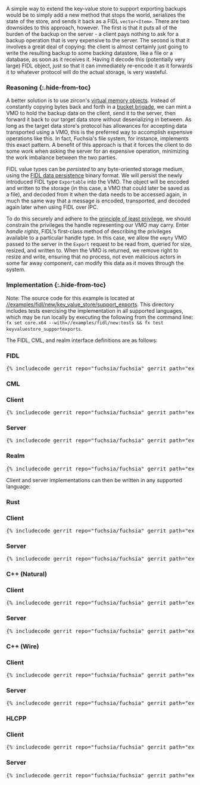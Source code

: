 A simple way to extend the key-value store to support exporting backups would be
to simply add a new method that stops the world, serializes the state of the
store, and sends it back as a FIDL `vector<Item>`. There are two downsides to
this approach, however. The first is that it puts all of the burden of the
backup on the server - a client pays nothing to ask for a backup operation that
is very expensive to the server. The second is that it involves a great deal of
copying: the client is almost certainly just going to write the resulting backup
to some backing datastore, like a file or a database, as soon as it receives it.
Having it decode this (potentially very large) FIDL object, just so that it can
immediately re-encode it as it forwards it to whatever protocol will do the
actual storage, is very wasteful.

### Reasoning {:.hide-from-toc}

A better solution is to use zircon's [virtual memory
objects][docs-zx-concepts-vmos]. Instead of constantly copying bytes back and
forth in a [bucket brigade][wiki-bucket-brigade], we can mint a VMO to hold the
backup data on the client, send it to the server, then forward it back to our
target data store without deserializing in between. As long as the target data
store's protocol has allowances for accepting data transported using a VMO, this
is the preferred way to accomplish expensive operations like this. In fact,
Fuchsia's file system, for instance, implements this exact pattern. A benefit of
this approach is that it forces the client to do some work when asking the
server for an expensive operation, minimizing the work imbalance between the two
parties.

[docs-zx-concepts-vmos]: /docs/concepts/kernel/concepts.md#shared_memory_virtual_memory_objects_vmos
[wiki-bucket-brigade]: https://en.wikipedia.org/wiki/Bucket_brigade

FIDL value types can be *persisted* to any byte-oriented storage medium, using
the [FIDL data persistence][fidl-persistence] binary format. We will persist the
newly introduced FIDL type `Exportable` into the VMO. The object will be encoded
and written to the storage (in this case, a VMO that could later be saved as a
file), and decoded from it when the data needs to be accessed again, in much the
same way that a message is encoded, transported, and decoded again later when
using FIDL over IPC.

To do this securely and adhere to the [principle of least privilege][wiki-polp],
we should constrain the privileges the handle representing our VMO may carry.
Enter *handle rights*, FIDL's first-class method of describing the privileges
available to a particular handle type. In this case, we allow the `empty` VMO
passed to the server in the `Export` request to be read from, queried for size,
resized, and written to. When the VMO is returned, we remove right to resize and
write, ensuring that no process, not even malicious actors in some far away
component, can modify this data as it moves through the system.

[fidl-persistence]: /docs/contribute/governance/rfcs/0120_standalone_use_of_fidl_wire_format.md#convention_for_data_persistence
[wiki-polp]: https://en.wikipedia.org/wiki/Principle_of_least_privilege

### Implementation {:.hide-from-toc}

Note: The source code for this example is located at
[//examples/fidl/new/key_value_store/support_exports](/examples/fidl/new/key_value_store/support_exports).
This directory includes tests exercising the implementation in all supported
languages, which may be run locally by executing the following from
the command line: `fx set core.x64 --with=//examples/fidl/new:tests && fx test
keyvaluestore_supportexports`.

The FIDL, CML, and realm interface definitions are as follows:

<div>
  <devsite-selector>
    <!-- FIDL -->
    <section>
      <h3 id="key_value_store-support_exports-fidl">FIDL</h3>
      <pre class="prettyprint">{% includecode gerrit_repo="fuchsia/fuchsia" gerrit_path="examples/fidl/new/key_value_store/support_exports/fidl/key_value_store.test.fidl" highlight="diff_1,diff_2,diff_3" %}</pre>
    </section>
    <!-- CML -->
    <section style="padding: 0px;">
      <h3>CML</h3>
      <devsite-selector style="margin: 0px; padding: 0px;">
        <section>
          <h3 id="key_value_store-support_exports-cml-client">Client</h3>
          <pre class="prettyprint">{% includecode gerrit_repo="fuchsia/fuchsia" gerrit_path="examples/fidl/new/key_value_store/support_exports/meta/client.cml" highlight="diff_1" %}</pre>
        </section>
        <section>
          <h3 id="key_value_store-support_exports-server">Server</h3>
          <pre class="prettyprint">{% includecode gerrit_repo="fuchsia/fuchsia" gerrit_path="examples/fidl/new/key_value_store/support_exports/meta/server.cml" %}</pre>
        </section>
        <section>
          <h3 id="key_value_store-support_exports-realm">Realm</h3>
          <pre class="prettyprint">{% includecode gerrit_repo="fuchsia/fuchsia" gerrit_path="examples/fidl/new/key_value_store/support_exports/realm/meta/realm.cml" %}</pre>
        </section>
      </devsite-selector>
    </section>
  </devsite-selector>
</div>

Client and server implementations can then be written in any supported language:

<div>
  <devsite-selector>
    <!-- Rust -->
    <section style="padding: 0px;">
      <h3>Rust</h3>
      <devsite-selector style="margin: 0px; padding: 0px;">
        <section>
          <h3 id="key_value_store-support_exports-rust-client">Client</h3>
          <pre class="prettyprint lang-rust">{% includecode gerrit_repo="fuchsia/fuchsia" gerrit_path="examples/fidl/new/key_value_store/support_exports/rust/client/src/main.rs" highlight="diff_1,diff_2" %}</pre>
        </section>
        <section>
          <h3 id="key_value_store-support_exports-rust-server">Server</h3>
          <pre class="prettyprint lang-rust">{% includecode gerrit_repo="fuchsia/fuchsia" gerrit_path="examples/fidl/new/key_value_store/support_exports/rust/server/src/main.rs" highlight="diff_1,diff_2,diff_3" %}</pre>
        </section>
      </devsite-selector>
    </section>
    <!-- C++ (Natural) -->
    <section style="padding: 0px;">
      <h3>C++ (Natural)</h3>
      <devsite-selector style="margin: 0px; padding: 0px;">
        <section>
          <h3 id="key_value_store-support_exports-cpp_natural-client">Client</h3>
          <pre class="prettyprint lang-cc">{% includecode gerrit_repo="fuchsia/fuchsia" gerrit_path="examples/fidl/new/key_value_store/support_exports/cpp_natural/client/main.cc" highlight="diff_1" %}</pre>
        </section>
        <section>
          <h3 id="key_value_store-support_exports-cpp_natural-server">Server</h3>
          <pre class="prettyprint lang-cc">{% includecode gerrit_repo="fuchsia/fuchsia" gerrit_path="examples/fidl/new/key_value_store/support_exports/cpp_natural/server/main.cc" highlight="diff_1,diff_2,diff_3" %}</pre>
        </section>
      </devsite-selector>
    </section>
    <!-- C++ (Wire) -->
    <section style="padding: 0px;">
      <h3>C++ (Wire)</h3>
      <devsite-selector style="margin: 0px; padding: 0px;">
        <section>
          <h3 id="key_value_store-support_exports-cpp_wire-client">Client</h3>
          <pre class="prettyprint lang-cc">{% includecode gerrit_repo="fuchsia/fuchsia" gerrit_path="examples/fidl/new/key_value_store/support_exports/cpp_wire/client/main.cc" highlight="diff_1" %}</pre>
        </section>
        <section>
          <h3 id="key_value_store-support_exports-cpp_wire-server">Server</h3>
          <pre class="prettyprint lang-cc">{% includecode gerrit_repo="fuchsia/fuchsia" gerrit_path="examples/fidl/new/key_value_store/support_exports/cpp_wire/server/main.cc" highlight="diff_1,diff_2,diff_3" %}</pre>
        </section>
      </devsite-selector>
    </section>
    <!-- HLCPP -->
    <section style="padding: 0px;">
      <h3 id="key_value_store-support_exports-hlcpp">HLCPP</h3>
      <devsite-selector style="margin: 0px; padding: 0px;">
        <section>
          <h3 id="key_value_store-support_exports-hlcpp-client">Client</h3>
          <pre class="prettyprint lang-cc">{% includecode gerrit_repo="fuchsia/fuchsia" gerrit_path="examples/fidl/new/key_value_store/support_exports/hlcpp/TODO.md" region_tag="todo" %}</pre>
        </section>
        <section>
          <h3 id="key_value_store-support_exports-hlcpp-server">Server</h3>
          <pre class="prettyprint lang-cc">{% includecode gerrit_repo="fuchsia/fuchsia" gerrit_path="examples/fidl/new/key_value_store/support_exports/hlcpp/TODO.md" region_tag="todo" %}</pre>
        </section>
      </devsite-selector>
    </section>
  </devsite-selector>
</div>
